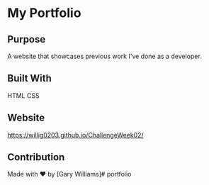 # My Portfolio

## Purpose
A website that showcases previous work I've done as a developer.

## Built With
HTML
CSS

## Website
https://willig0203.github.io/ChallengeWeek02/

## Contribution
Made with ❤️ by [Gary Williams]# portfolio
